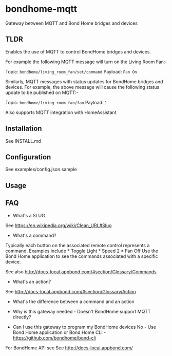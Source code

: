 # bondhome-mqtt

Gateway between MQTT and Bond Home bridges and devices

## TLDR

Enables the use of MQTT to control BondHome bridges and devices.

For example the following MQTT message will turn on the Living Room Fan:-

  Topic: `bondhome/living_room_fan/set/command` Payload: `Fan On`

Similarly, MQTT messages with status updates for BondHome bridges and devices. For example, the above message will cause the following status update to be published on MQTT:-

  Topic: `bondhome/living_room_fan/fan` Payload: `1`
  
Also supports MQTT integration with HomeAssistant

## Installation

See INSTALL.md

## Configuration

See examples/config.json.sample

## Usage


## FAQ

* What's a SLUG

See https://en.wikipedia.org/wiki/Clean_URL#Slug

* What's a command?

Typically each button on the associated remote control represents a command. Examples include
    * Toggle Light
    * Speed 2
    * Fan Off
Use the Bond Home application to see the commands associated with a specific device.

See also http://docs-local.appbond.com/#section/Glossary/Commands

* What's an action?

See http://docs-local.appbond.com/#section/Glossary/Action

* What's the difference between a command and an action

* Why is this gateway needed - Doesn't BondHome support MQTT directly?

* Can I use this gateway to program my BondHome devices
No - Use Bond Home application or Bond Home CLI - https://github.com/bondhome/bond-cli

For BondHome API see See http://docs-local.appbond.com/

